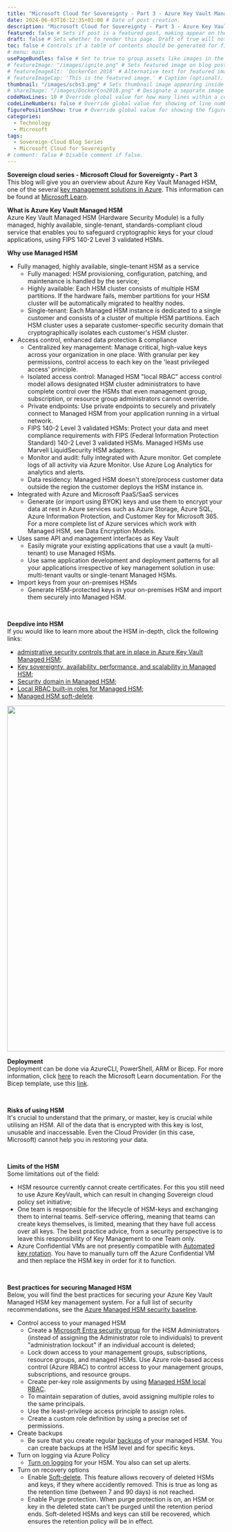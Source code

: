 ```yaml
---
title: "Microsoft Cloud for Sovereignty - Part 3 - Azure Key Vault Managed HSM " # Title of the blog post.
date: 2024-06-03T16:12:35+01:00 # Date of post creation.
description: "Microsoft Cloud for Sovereignty - Part 3 - Azure Key Vault Managed HSM" # Description used for search engine.
featured: false # Sets if post is a featured post, making appear on the home page side bar.
draft: false # Sets whether to render this page. Draft of true will not be rendered.
toc: false # Controls if a table of contents should be generated for first-level links automatically.
# menu: main
usePageBundles: false # Set to true to group assets like images in the same folder as this post.
# featureImage: "/images/ignite.png" # Sets featured image on blog post.
# featureImageAlt: 'DockerCon 2018' # Alternative text for featured image.
# featureImageCap: 'This is the featured image.' # Caption (optional).
thumbnail: "/images/scbs3.png" # Sets thumbnail image appearing inside card on homepage.
# shareImage: "/images/DockerCon2018.png" # Designate a separate image for social media sharing.
codeMaxLines: 10 # Override global value for how many lines within a code block before auto-collapsing.
codeLineNumbers: false # Override global value for showing of line numbers within code block.
figurePositionShow: true # Override global value for showing the figure label.
categories:
  - Technology
  - Microsoft
tags:
  - Sovereign-Cloud Blog Series
  - Microsoft Cloud for Sovereignty
# comment: false # Disable comment if false.
---
```

<B>Sovereign cloud series - Microsoft Cloud for Sovereignty - Part 3</b> <br>
This blog will give you an overview about Azure Key Vault Managed HSM, one of the several <a href="https://learn.microsoft.com/en-us/azure/security/fundamentals/key-management#whats-next">key management solutions in Azure</a>. This information can be found at <a href="https://learn.microsoft.com/en-us/azure/key-vault/managed-hsm/overview">Microsoft Learn</a>.

<B>What is Azure Key Vault Managed HSM</B> <br>
Azure Key Vault Managed HSM (Hardware Security Module) is a fully managed, highly available, single-tenant, standards-compliant cloud service that enables you to safeguard cryptographic keys for your cloud applications, using FIPS 140-2 Level 3 validated HSMs.

<B>Why use Managed HSM</B>
  - Fully managed, highly available, single-tenant HSM as a service <br>
      - Fully managed: HSM provisioning, configuration, patching, and maintenance is handled by the service;  <br>
      - Highly available: Each HSM cluster consists of multiple HSM partitions. If the hardware fails, member partitions for your HSM cluster will be automatically migrated to healthy nodes. <br>
      - Single-tenant: Each Managed HSM instance is dedicated to a single customer and consists of a cluster of multiple HSM partitions. Each HSM cluster uses a separate customer-specific security domain that cryptographically isolates each customer's HSM cluster. <br>
  - Access control, enhanced data protection & compliance <br>
      - Centralized key management: Manage critical, high-value keys across your organization in one place. With granular per key permissions, control access to each key on the 'least privileged access' principle. <br>
      - Isolated access control: Managed HSM "local RBAC" access control model allows designated HSM cluster administrators to have complete control over the HSMs that even management group, subscription, or resource group administrators cannot override. <br>
      - Private endpoints: Use private endpoints to securely and privately connect to Managed HSM from your application running in a virtual network. <br>
      - FIPS 140-2 Level 3 validated HSMs: Protect your data and meet compliance requirements with FIPS (Federal Information Protection Standard) 140-2 Level 3 validated HSMs. Managed HSMs use Marvell LiquidSecurity HSM adapters. <br>
      - Monitor and audit: fully integrated with Azure monitor. Get complete logs of all activity via Azure Monitor. Use Azure Log    Analytics for analytics and alerts. <br>
      - Data residency: Managed HSM doesn't store/process customer data outside the region the customer deploys the HSM instance in.
  - Integrated with Azure and Microsoft PaaS/SaaS services <br>
      - Generate (or import using BYOK) keys and use them to encrypt your data at rest in Azure services such as Azure Storage, Azure SQL, Azure Information Protection, and Customer Key for Microsoft 365. For a more complete list of Azure services which work with Managed HSM, see Data Encryption Models. <br>
  - Uses same API and management interfaces as Key Vault <br>
      - Easily migrate your existing applications that use a vault (a multi-tenant) to use Managed HSMs. <br>
      - Use same application development and deployment patterns for all your applications irrespective of key management solution in use: multi-tenant vaults or single-tenant Managed HSMs. <br>
  - Import keys from your on-premises HSMs <br>
      - Generate HSM-protected keys in your on-premises HSM and import them securely into Managed HSM. <br>

<br>

<B>Deepdive into HSM</B> <br>
If you would like to learn more about the HSM in-depth, click the following links:
  - <a href="https://learn.microsoft.com/en-us/azure/key-vault/managed-hsm/mhsm-control-data#administrative-security-controls">admistrative security controls that are in place in Azure Key Vault Managed HSM</a>; <br>
  - <a href="https://learn.microsoft.com/en-us/azure/key-vault/managed-hsm/managed-hsm-technical-details">Key sovereignty, availability, performance, and scalability in Managed HSM</a>; <br>
  - <a href="https://learn.microsoft.com/en-us/azure/key-vault/managed-hsm/security-domain">Security domain in Managed HSM</a>; <br>
  - <a href="https://learn.microsoft.com/en-us/azure/key-vault/managed-hsm/built-in-roles">Local RBAC built-in roles for Managed HSM</a>; <br>
  - <a href="https://learn.microsoft.com/en-us/azure/key-vault/managed-hsm/soft-delete-overview">Managed HSM soft-delete</a>. <br>

<img src="/images/mcfs9.png" width="600" height="800">

<br>

<B>Deployment</B> <br>
Deployment can be done via AzureCLI, PowerShell, ARM or Bicep. For more information, click <a href="https://learn.microsoft.com/en-us/azure/key-vault/managed-hsm/quick-create-template">here</a> to reach the Microsoft Learn documentation. For the Bicep template, use this <a href="https://learn.microsoft.com/en-us/azure/templates/microsoft.keyvault/managedhsms?pivots=deployment-language-bicep">link</a>.

<br>

<B>Risks of using HSM</B> <br>
It's crucial to understand that the primary, or master, key is crucial while utilising an HSM. All of the data that is encrypted with this key is lost, unusable and inaccessable. Even the Cloud Provider (in this case, Microsoft) cannot help you in restoring your data.

<br>

<B>Limits of the HSM</B> <br>
Some limitations out of the field:
  - HSM resource currently cannot create certificates. For this you still need to use Azure KeyVault, which can result in changing Sovereign cloud policy set initiative; <br>
  - One team is responsible for the lifecycle of HSM-keys and exchanging them to internal teams. Self-service offering, meaning that teams can create keys themselves, is limited, meaning that they have full access over all keys. The best practice advice, from a security perspective is to leave this responsibility of Key Management to one Team only.
  - Azure Confidential VMs are not presently compatible with <a href="https://learn.microsoft.com/en-us/azure/key-vault/managed-hsm/key-rotation">Automated key rotation</a>. You have to manually turn off the Azure Confidential VM and then replace the HSM key in order for it to function.

<br>

<B>Best practices for securing Managed HSM</B> <br>
Below, you will find the best practices for securing your Azure Key Vault Managed HSM key management system. For a full list of security recommendations, see the <a href="https://learn.microsoft.com/en-us/security/benchmark/azure/baselines/key-vault-managed-hsm-security-baseline">Azure Managed HSM security baseline</a>.
  - Control access to your managed HSM
      - Create a <a href="https://learn.microsoft.com/en-us/entra/fundamentals/concept-learn-about-groups">Microsoft Entra security group</a> for the HSM Administrators (instead of assigning the Administrator role to individuals) to prevent "administration lockout" if an individual account is deleted;
      - Lock down access to your management groups, subscriptions, resource groups, and managed HSMs. Use Azure role-based access control (Azure RBAC) to control access to your management groups, subscriptions, and resource groups.
      - Create per-key role assignments by using <a href="https://learn.microsoft.com/en-us/azure/key-vault/managed-hsm/access-control#data-plane-and-managed-hsm-local-rbac">Managed HSM local RBAC</a>.
      - To maintain separation of duties, avoid assigning multiple roles to the same principals.
      - Use the least-privilege access principle to assign roles.
      - Create a custom role definition by using a precise set of permissions.
  - Create backups
      - Be sure that you create regular <a href="https://learn.microsoft.com/en-us/azure/key-vault/managed-hsm/backup-restore">backups</a> of your managed HSM. You can create backups at the HSM level and for specific keys.
  - Turn on logging via Azure Policy
      - <a href="https://learn.microsoft.com/en-us/azure/key-vault/managed-hsm/logging">Turn on logging</a> for your HSM. You also can set up alerts.
  - Turn on recovery options
      - Enable <a href="https://learn.microsoft.com/en-us/azure/key-vault/managed-hsm/soft-delete-overview">Soft-delete</a>. This feature allows recovery of deleted HSMs and keys, if they where accidently removed. This is true as long as the retention time (between 7 and 90 days) is not reached.
      - Enable Purge protection. When purge protection is on, an HSM or key in the deleted state can't be purged until the retention period ends. Soft-deleted HSMs and keys can still be recovered, which ensures the retention policy will be in effect.
